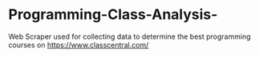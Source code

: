 # Programming-Class-Analysis-
Web Scraper used for collecting data to determine the best programming courses on https://www.classcentral.com/
